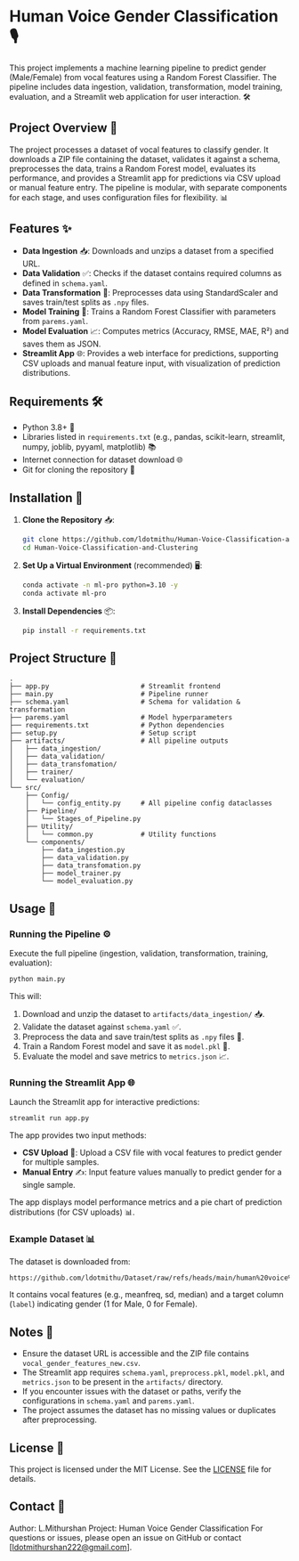 # Human Voice Gender Classification 🎙️

This project implements a machine learning pipeline to predict gender (Male/Female) from vocal features using a Random Forest Classifier. The pipeline includes data ingestion, validation, transformation, model training, evaluation, and a Streamlit web application for user interaction. 🛠️

## Project Overview 📖

The project processes a dataset of vocal features to classify gender. It downloads a ZIP file containing the dataset, validates it against a schema, preprocesses the data, trains a Random Forest model, evaluates its performance, and provides a Streamlit app for predictions via CSV upload or manual feature entry. The pipeline is modular, with separate components for each stage, and uses configuration files for flexibility. 📊

## Features ✨

- **Data Ingestion** 📥: Downloads and unzips a dataset from a specified URL.
- **Data Validation** ✅: Checks if the dataset contains required columns as defined in `schema.yaml`.
- **Data Transformation** 🔄: Preprocesses data using StandardScaler and saves train/test splits as `.npy` files.
- **Model Training** 🧠: Trains a Random Forest Classifier with parameters from `parems.yaml`.
- **Model Evaluation** 📈: Computes metrics (Accuracy, RMSE, MAE, R²) and saves them as JSON.
- **Streamlit App** 🌐: Provides a web interface for predictions, supporting CSV uploads and manual feature input, with visualization of prediction distributions.

## Requirements 🛠️

- Python 3.8+ 🐍
- Libraries listed in `requirements.txt` (e.g., pandas, scikit-learn, streamlit, numpy, joblib, pyyaml, matplotlib) 📚
- Internet connection for dataset download 🌐
- Git for cloning the repository 📂

## Installation 🔧

1. **Clone the Repository** 📥:
   ```bash
   git clone https://github.com/ldotmithu/Human-Voice-Classification-and-Clustering.git
   cd Human-Voice-Classification-and-Clustering
   ```

2. **Set Up a Virtual Environment** (recommended) 🖥️:
   ```bash
   conda activate -n ml-pro python=3.10 -y
   conda activate ml-pro
   ```

3. **Install Dependencies** 📦:
   ```bash
   pip install -r requirements.txt
   ```


## Project Structure 📂

```
.
├── app.py                       # Streamlit frontend
├── main.py                      # Pipeline runner
├── schema.yaml                  # Schema for validation & transformation
├── parems.yaml                  # Model hyperparameters
├── requirements.txt             # Python dependencies
├── setup.py                     # Setup script
├── artifacts/                   # All pipeline outputs
│   ├── data_ingestion/
│   ├── data_validation/
│   ├── data_transfomation/
│   ├── trainer/
│   └── evaluation/
└── src/
    ├── Config/
    │   └── config_entity.py     # All pipeline config dataclasses
    ├── Pipeline/
    │   └── Stages_of_Pipeline.py
    ├── Utility/
    │   └── common.py            # Utility functions
    └── components/
        ├── data_ingestion.py
        ├── data_validation.py
        ├── data_transfomation.py
        ├── model_trainer.py
        └── model_evaluation.py

```

## Usage 🚀

### Running the Pipeline ⚙️

Execute the full pipeline (ingestion, validation, transformation, training, evaluation):
```bash
python main.py
```

This will:
1. Download and unzip the dataset to `artifacts/data_ingestion/` 📥.
2. Validate the dataset against `schema.yaml` ✅.
3. Preprocess the data and save train/test splits as `.npy` files 🔄.
4. Train a Random Forest model and save it as `model.pkl` 🧠.
5. Evaluate the model and save metrics to `metrics.json` 📈.

### Running the Streamlit App 🌐

Launch the Streamlit app for interactive predictions:
```bash
streamlit run app.py
```

The app provides two input methods:
- **CSV Upload** 📄: Upload a CSV file with vocal features to predict gender for multiple samples.
- **Manual Entry** ✍️: Input feature values manually to predict gender for a single sample.

The app displays model performance metrics and a pie chart of prediction distributions (for CSV uploads) 📊.

### Example Dataset 📊

The dataset is downloaded from:
```
https://github.com/ldotmithu/Dataset/raw/refs/heads/main/human%20voice%20clustering.zip
```

It contains vocal features (e.g., meanfreq, sd, median) and a target column (`label`) indicating gender (1 for Male, 0 for Female).

## Notes 📝

- Ensure the dataset URL is accessible and the ZIP file contains `vocal_gender_features_new.csv`.
- The Streamlit app requires `schema.yaml`, `preprocess.pkl`, `model.pkl`, and `metrics.json` to be present in the `artifacts/` directory.
- If you encounter issues with the dataset or paths, verify the configurations in `schema.yaml` and `parems.yaml`.
- The project assumes the dataset has no missing values or duplicates after preprocessing.


## License 📜

This project is licensed under the MIT License. See the [LICENSE](LICENSE) file for details.

## Contact 📧
Author: L.Mithurshan 
Project: Human Voice Gender Classification
For questions or issues, please open an issue on GitHub or contact [ldotmithurshan222@gmail.com].